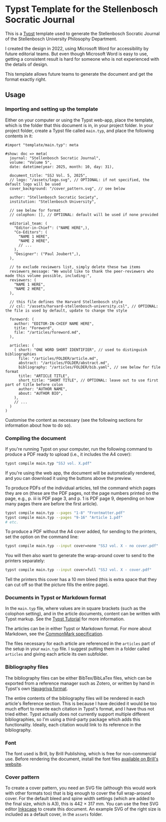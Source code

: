 # Typst Template for the Stellenbosch Socratic Journal

This is a [Typst](https://typst.app) template used to generate the Stellenbosch Socratic Journal of the Stellenbosch University Philosophy Department.

I created the design in 2022, using Microsoft Word for accessibility by future editorial teams. But even though Microsoft Word is easy to use, getting a consistent result is hard for someone who is not experienced with the details of design.

This template allows future teams to generate the document and get the format exactly right.

## Usage

### Importing and setting up the template

Either on your computer or using the Typst web-app, place the template, which is the folder that this document is in, in your project folder. In your project folder, create a Typst file called `main.typ`, and place the following contents in it:

```typ
#import "template/main.typ": meta

#show: doc => meta(
  journal: "Stellenbosch Socratic Journal",
  volume: "Volume 5",
  date: datetime(year: 2025, month: 10, day: 31),

  document_title: "SSJ Vol. 5, 2025",
  // logo: "/assets/logo.svg", // OPTIONAL: if not specified, the default logo will be used
  cover_background: "/cover_pattern.svg", // see below

  author: "Stellenbosch Socratic Society",
  institution: "Stellenbosch University",

  // see below for format
  // colophon: [], // OPTIONAL: default will be used if none provided

  editorial_team: (
    "Editor-in-Chief": ("NAME HERE",),
    "Co-Editors": (
      "NAME 1 HERE",
      "NAME 2 HERE",
      // ...
    ),
    "Designer": ("Paul Joubert",),
  ),

  // to exclude reviewers list, simply delete these two items
  reviewers_message: "We would like to thank the peer-reviewers who made this volume possible, including:",
  reviewers: (
    "NAME 1 HERE",
    "NAME 2 HERE",
  ),

  // this file defines the Harvard Stellenbosch style
  // csl: "/assets/harvard-stellenbosch-university.csl", // OPTIONAL: the file is used by default, update to change the style

  foreword: (
    author: "EDITOR-IN-CHIEF NAME HERE",
    title: "Foreword",
    file: "/articles/foreword.md",
  ),

  articles: (
    ( short: "ONE WORD SHORT IDENTIFIER", // used to distinguish bibliographies
      file: "/articles/FOLDER/article.md",
      abstract: "/articles/FOLDER/abstract.md",
      bibliography: "/articles/FOLDER/bib.yaml", // see below for file format
      title: "ARTICLE TITLE",
      short_title: "SHORT TITLE", // OPTIONAL: leave out to use first part of title before colon
      author: "AUTHOR NAME",
      about: "AUTHOR BIO",
    ),
    // ...
  )
)
```

Customise the content as necessary (see the following sections for information about how to do so).

### Compiling the document

If you're running Typst on your computer, run the following command to produce a PDF ready to upload (i.e., it includes the A4 cover):

```bash
typst compile main.typ "SSJ vol. X.pdf"
```

If you're using the web app, the document will be automatically rendered, and you can download it using the buttons above the preview.

To produce PDFs of the individual articles, tell the command which pages they are on (these are the PDF pages, not the page numbers printed on the page, e.g., p. iii is PDF page 3, and p. 1 is PDF page 9, depending on how many pages there are before the first article).

```bash
typst compile main.typ --pages "1-8" "Frontmatter.pdf"
typst compile main.typ --pages "9-16" "Article 1.pdf"
# etc.
```

To produce a PDF without the A4 cover added, for sending to the printers, set the option on the command line:

```bash
typst compile main.typ --input cover=none "SSJ vol. X - no cover.pdf"
```

You will then also want to generate the wrap-around cover to send to the printers separately:

```bash
typst compile main.typ --input cover=full "SSJ vol. X - cover.pdf"
```

Tell the printers this cover has a 10 mm bleed (this is extra space that they can cut off so that the picture fills the entire page).

### Documents in Typst or Markdown format

In the `main.typ` file, where values are in square brackets (such as the colophon setting), and in the article documents, content can be written with Typst markup. See the [Typst Tutorial](https://typst.app/docs/tutorial/) for more information.

The articles can be in either Typst or Markdown format. For more about Markdown, see the [CommonMark specification](https://spec.commonmark.org/current/).

The files necessary for each article are referenced in the `articles` part of the setup in your `main.typ` file. I suggest putting them in a folder called `articles` and giving each article its own subfolder.

### Bibliography files

The bibliography files can be either BibTex/BibLaTex files, which can be exported from a reference manager such as Zotero, or written by hand in Typst's own [Hayagriva format](https://github.com/typst/hayagriva/blob/main/docs/file-format.md).

The entire contents of the bibliography files will be rendered in each article's Reference section. This is because I have decided it would be too much effort to rewrite each citation in Typst's format, and I have thus not tried either. Typst actually does not currently support multiple different bibliographies, so I'm using a third-party package which adds this functionality. Ideally, each citation would link to its reference in the bibliography.

### Font

The font used is Brill, by Brill Publishing, which is free for non-commercial use. Before rendering the document, install the font files [available on Brill's website](https://brill.com/fileasset/The_Brill_Typeface_Package_v_4_0.zip).

### Cover pattern

To create a cover pattern, you need an SVG file (although this would work with other formats too) that is big enough to cover the full wrap-around cover. For the default bleed and spine width settings (which are added to the final size, which is A3), this is 442 × 317 mm. You can use the free SVG editor [Inkscape](https://inkscape.org/) to create this document. An example SVG of the right size is included as a default cover, in the `assets` folder.

